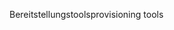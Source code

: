 <span data-ttu-id="f7ea5-101">Bereitstellungstools</span><span class="sxs-lookup"><span data-stu-id="f7ea5-101">provisioning tools</span></span>